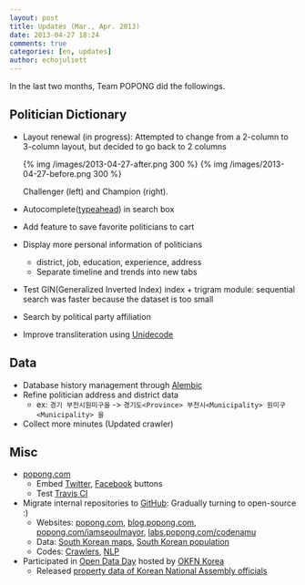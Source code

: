 ```yaml
---
layout: post
title: Updates (Mar., Apr. 2013)
date: 2013-04-27 18:24
comments: true
categories: [en, updates]
author: echojuliett
---
```


In the last two months, Team POPONG did the followings.
<!-- more -->

## Politician Dictionary

* Layout renewal (in progress): Attempted to change from a 2-column to 3-column layout, but decided to go back to 2 columns

    {% img /images/2013-04-27-after.png 300 %}
    {% img /images/2013-04-27-before.png 300 %}
    <div class="caption center">Challenger (left) and Champion (right).</div>
* Autocomplete([typeahead](http://twitter.github.io/typeahead.js/)) in search box
* Add feature to save favorite politicians to cart
* Display more personal information of politicians
    * district, job, education, experience, address
    * Separate timeline and trends into new tabs
* Test GIN(Generalized Inverted Index) index + trigram module: sequential search was faster because the dataset is too small
* Search by political party affiliation
* Improve transliteration using [Unidecode](https://pypi.python.org/pypi/Unidecode)


## Data

* Database history management through [Alembic](http://pypi.python.org/pypi/alembic)
* Refine politician address and district data
    - ex: `경기 부천시원미구을` -> `경기도<Province> 부천시<Municipality> 원미구<Municipality> 을`
* Collect more minutes (Updated crawler)

## Misc
* [popong.com](http://popong.com)
    * Embed [Twitter](http://dev.twitter.com/docs/follow-button), [Facebook](http://developers.facebook.com/docs/reference/plugins/like/) buttons
    * Test [Travis CI](https://travis-ci.org/teampopong/popong.com)
* Migrate internal repositories to [GitHub](http://github.com/teampopong): Gradually turning to open-source :)
    * Websites: [popong.com](https://github.com/teampopong/popong.com), [blog.popong.com](https://github.com/teampopong/teampopong.github.com), [popong.com/iamseoulmayor](https://github.com/teampopong/iamseoulmayor), [labs.popong.com/codenamu](https://github.com/teampopong/nanow)
    * Data: [South Korean maps](https://github.com/teampopong/southkorea-maps), [South Korean population](https://github.com/teampopong/southkorea-population)
    * Codes: [Crawlers](https://github.com/teampopong/crawlers), [NLP](https://github.com/teampopong/nlp)
* Participated in [Open Data Day](http://onoffmix.com/event/12520) hosted by [OKFN Korea](http://www.facebook.com/groups/OKFNKorea/)
    * Released [property data of Korean National Assembly officials](https://github.com/teampopong/korea-assembly-officials-property)
